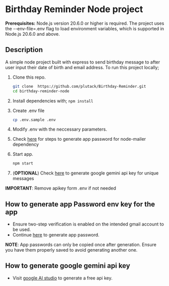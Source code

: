 # Birthday Reminder Node project

**Prerequisites:** Node.js version 20.6.0 or higher is required. The project uses the --env-file=.env flag to load environment variables, which is supported in Node.js 20.6.0 and above.

## Description

A simple node project built with express to send birthday message to after user input their date of birth and email address.
To run this project locally;

1. Clone this repo.

   ```sh
   git clone  https://github.com/plutack/Birthday-Reminder.git
   cd birthday-reminder-node

2. Install dependencies with;
    ```npm install```
3. Create .env file

    ```sh
    cp .env.sample .env

4. Modify .env with the neccessary parameters.
5. Check [here](#how-to-generate-app-password-env-key-for-the-app) for steps to generate app password for node-mailer dependency
6. Start app.

   ```sh
   npm start

7. (**OPTIONAL**) Check [here](#how-to-generate-google-gemini-api-key) to generate google gemini api key for unique messages

**IMPORTANT**: Remove apikey form .env if not needed

## How to generate app Password env key for the app

- Ensure two-step verification is enabled on the intended gmail account to be used.
- Continue [here](https://myaccount.google.com/apppasswords) to generate app password.

**NOTE**: App passwords can only be copied once after generation. Ensure you have them properly saved to avoid generating another one.

## How to generate google gemini api key

- Visit [google AI studio](https://aistudio.google.com/app/apikey) to generate a free api key.
